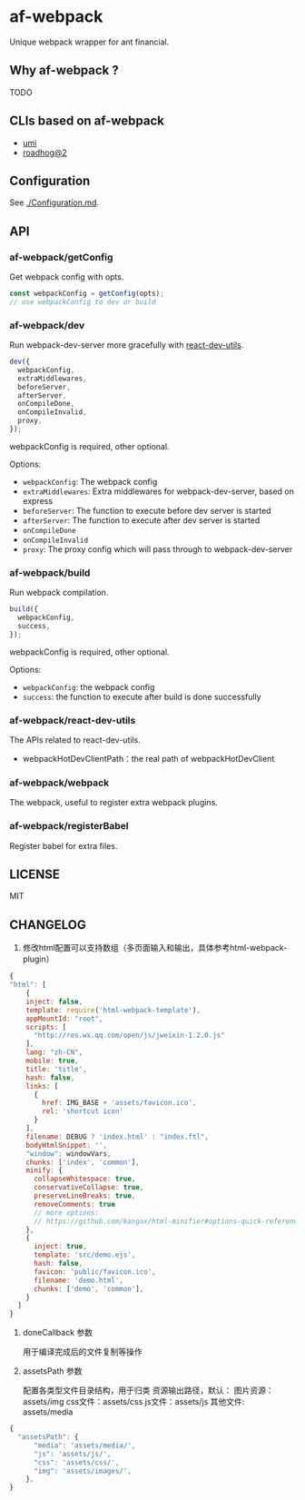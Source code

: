 # af-webpack

Unique webpack wrapper for ant financial.

## Why af-webpack ?

TODO

## CLIs based on af-webpack

* [umi](https://github.com/umijs/umi)
* [roadhog@2](https://github.com/sorrycc/roadhog/tree/2.0)

## Configuration

See [./Configuration.md](./Configuration.md).

## API

### af-webpack/getConfig

Get webpack config with opts.

```js
const webpackConfig = getConfig(opts);
// use webpackConfig to dev or build
```

### af-webpack/dev

Run webpack-dev-server more gracefully with [react-dev-utils](https://github.com/facebookincubator/create-react-app/tree/master/packages/react-dev-utils).

```js
dev({
  webpackConfig,
  extraMiddlewares,
  beforeServer,
  afterServer,
  onCompileDone,
  onCompileInvalid,
  proxy,
});
```

webpackConfig is required, other optional.

Options:

* `webpackConfig`: The webpack config 
* `extraMiddlewares`: Extra middlewares for webpack-dev-server, based on express
* `beforeServer`: The function to execute before dev server is started
* `afterServer`: The function to execute after dev server is started
* `onCompileDone`
* `onCompileInvalid`
* `proxy`: The proxy config which will pass through to webpack-dev-server

### af-webpack/build

Run webpack compilation.

```js
build({
  webpackConfig,
  success,
});
```

webpackConfig is required, other optional.

Options:

* `webpackConfig`: the webpack config 
* `success`: the function to execute after build is done successfully

### af-webpack/react-dev-utils

The APIs related to react-dev-utils.

* webpackHotDevClientPath：the real path of webpackHotDevClient

### af-webpack/webpack

The webpack, useful to register extra webpack plugins.

### af-webpack/registerBabel

Register babel for extra files.

## LICENSE

MIT

## CHANGELOG

1. 修改html配置可以支持数组（多页面输入和输出，具体参考html-webpack-plugin）
```js
{
"html": [
    {
    inject: false,
    template: require('html-webpack-template'),
    appMountId: "root",
    scripts: [
      "http://res.wx.qq.com/open/js/jweixin-1.2.0.js"
    ],
    lang: "zh-CN",
    mobile: true,
    title: 'title',
    hash: false,
    links: [
      {
        href: IMG_BASE + 'assets/favicon.ico',
        rel: 'shortcut icon'
      }
    ],
    filename: DEBUG ? 'index.html' : "index.ftl",
    bodyHtmlSnippet: '',
    "window": windowVars,
    chunks: ['index', 'common'],
    minify: {
      collapseWhitespace: true,
      conservativeCollapse: true,
      preserveLineBreaks: true,
      removeComments: true
      // more options:
      // https://github.com/kangax/html-minifier#options-quick-reference
    },
    {
      inject: true,
      template: 'src/demo.ejs',
      hash: false,
      favicon: 'public/favicon.ico',
      filename: 'demo.html',
      chunks: ['demo', 'common'],
    }
  ]
}
```
1. doneCallback 参数
 
    用于编译完成后的文件复制等操作
    
1. assetsPath 参数
 
    配置各类型文件目录结构，用于归类
    资源输出路径，默认：
    图片资源：assets/img
    css文件：assets/css
    js文件：assets/js
    其他文件: assets/media
    
  ```js
  {
    "assetsPath": {
        "media": 'assets/media/',
        "js": 'assets/js/',
        "css": 'assets/css/',
        "img": 'assets/images/',
      },
  }
  ```
